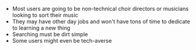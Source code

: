 * Most users are going to be non-technical choir directors or musicians looking to sort their music
* They may have other day jobs and won't have tons of time to dedicate to learning a new thing
* Searching must be dirt simple
* Some users might even be tech-averse 